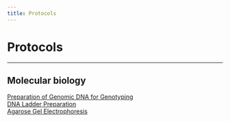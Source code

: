 ```yaml
---
title: Protocols
---
```


# Protocols

- - -
  
## Molecular biology  
[Preparation of Genomic DNA for Genotyping](/protocols/dna-precipitation-genotyping)  
[DNA Ladder Preparation](/protocols/dna-ladder-100bp)  
[Agarose Gel Electrophoresis](/protocols/agarose-gel-electrophoresis)  
